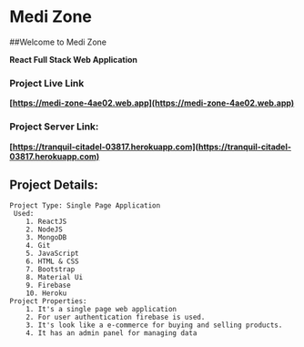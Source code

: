 # Medi Zone
##Welcome to Medi Zone

**React Full Stack Web Application**

### Project Live Link

**[https://medi-zone-4ae02.web.app](https://medi-zone-4ae02.web.app)**

### Project Server Link:

   **[https://tranquil-citadel-03817.herokuapp.com](https://tranquil-citadel-03817.herokuapp.com)**

## Project Details:

    Project Type: Single Page Application
     Used:
        1. ReactJS
        2. NodeJS
        3. MongoDB
        4. Git
        5. JavaScript
        6. HTML & CSS
        7. Bootstrap
        8. Material Ui
        9. Firebase
        10. Heroku
    Project Properties:
        1. It's a single page web application
        2. For user authentication firebase is used.
        3. It's look like a e-commerce for buying and selling products.
        4. It has an admin panel for managing data

